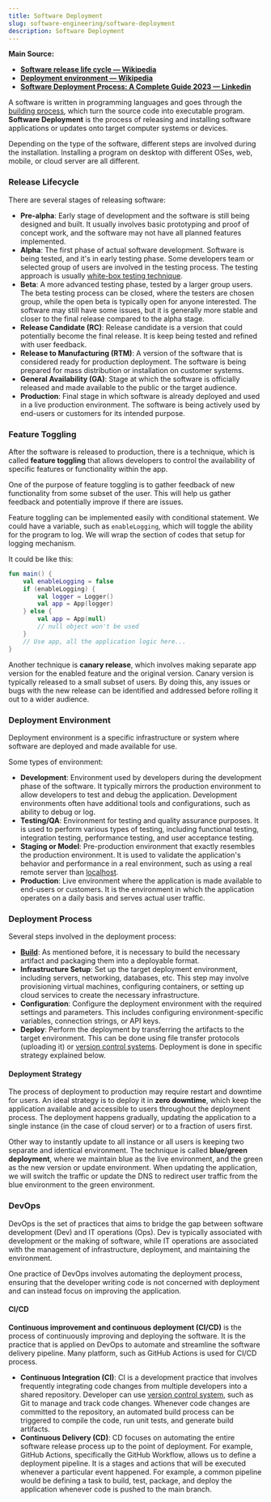 ```yaml
---
title: Software Deployment
slug: software-engineering/software-deployment
description: Software Deployment
---
```


**Main Source:**

- **[Software release life cycle — Wikipedia](https://en.wikipedia.org/wiki/Software_release_life_cycle)**
- **[Deployment environment — Wikipedia](https://en.wikipedia.org/wiki/Deployment_environment)**
- **[Software Deployment Process: A Complete Guide 2023 — Linkedin](https://www.linkedin.com/pulse/software-deployment-process-complete-guide-2023-newwavevn)**

A software is written in programming languages and goes through the [building process](/software-engineering/build-and-package-management#software-build), which turn the source code into executable program. **Software Deployment** is the process of releasing and installing software applications or updates onto target computer systems or devices.

Depending on the type of the software, different steps are involved during the installation. Installing a program on desktop with different OSes, web, mobile, or cloud server are all different.

### Release Lifecycle

There are several stages of releasing software:

- **Pre-alpha**: Early stage of development and the software is still being designed and built. It usually involves basic prototyping and proof of concept work, and the software may not have all planned features implemented.
- **Alpha**: The first phase of actual software development. Software is being tested, and it's in early testing phase. Some developers team or selected group of users are involved in the testing process. The testing approach is usually [white-box testing technique](/software-engineering/software-testing#box-approaches).
- **Beta**: A more advanced testing phase, tested by a larger group users. The beta testing process can be closed, where the testers are chosen group, while the open beta is typically open for anyone interested. The software may still have some issues, but it is generally more stable and closer to the final release compared to the alpha stage.
- **Release Candidate (RC)**: Release candidate is a version that could potentially become the final release. It is keep being tested and refined with user feedback.
- **Release to Manufacturing (RTM)**: A version of the software that is considered ready for production deployment. The software is being prepared for mass distribution or installation on customer systems.
- **General Availability (GA)**: Stage at which the software is officially released and made available to the public or the target audience.
- **Production**: Final stage in which software is already deployed and used in a live production environment. The software is being actively used by end-users or customers for its intended purpose.

### Feature Toggling

After the software is released to production, there is a technique, which is called **feature toggling** that allows developers to control the availability of specific features or functionality within the app.

One of the purpose of feature toggling is to gather feedback of new functionality from some subset of the user. This will help us gather feedback and potentially improve if there are issues.

Feature toggling can be implemented easily with conditional statement. We could have a variable, such as `enableLogging`, which will toggle the ability for the program to log. We will wrap the section of codes that setup for logging mechanism.

It could be like this:

```kotlin
fun main() {
    val enableLogging = false
    if (enableLogging) {
        val logger = Logger()
        val app = App(logger)
    } else {
        val app = App(null)
        // null object won't be used
    }
    // Use app, all the application logic here...
}
```

Another technique is **canary release**, which involves making separate app version for the enabled feature and the original version. Canary version is typically released to a small subset of users. By doing this, any issues or bugs with the new release can be identified and addressed before rolling it out to a wider audience.

### Deployment Environment

Deployment environment is a specific infrastructure or system where software are deployed and made available for use.

Some types of environment:

- **Development**: Environment used by developers during the development phase of the software. It typically mirrors the production environment to allow developers to test and debug the application. Development environments often have additional tools and configurations, such as ability to debug or log.
- **Testing/QA**: Environment for testing and quality assurance purposes. It is used to perform various types of testing, including functional testing, integration testing, performance testing, and user acceptance testing.
- **Staging or Model**: Pre-production environment that exactly resembles the production environment. It is used to validate the application's behavior and performance in a real environment, such as using a real remote server than [localhost](/computer-networking/server#localhost).
- **Production**: Live environment where the application is made available to end-users or customers. It is the environment in which the application operates on a daily basis and serves actual user traffic.

### Deployment Process

Several steps involved in the deployment process:

- **[Build](/software-engineering/build-and-package-management#software-build)**: As mentioned before, it is necessary to build the necessary artifact and packaging them into a deployable format.
- **Infrastructure Setup**: Set up the target deployment environment, including servers, networking, databases, etc. This step may involve provisioning virtual machines, configuring containers, or setting up cloud services to create the necessary infrastructure.
- **Configuration**: Configure the deployment environment with the required settings and parameters. This includes configuring environment-specific variables, connection strings, or API keys.
- **Deploy**: Perform the deployment by transferring the artifacts to the target environment. This can be done using file transfer protocols (uploading it) or [version control systems](/software-engineering/version-control). Deployment is done in specific strategy explained below.

#### Deployment Strategy

The process of deployment to production may require restart and downtime for users. An ideal strategy is to deploy it in **zero downtime**, which keep the application available and accessible to users throughout the deployment process. The deployment happens gradually, updating the application to a single instance (in the case of cloud server) or to a fraction of users first.

Other way to instantly update to all instance or all users is keeping two separate and identical environment. The technique is called **blue/green deployment**, where we maintain blue as the live environment, and the green as the new version or update environment. When updating the application, we will switch the traffic or update the DNS to redirect user traffic from the blue environment to the green environment.

### DevOps

DevOps is the set of practices that aims to bridge the gap between software development (Dev) and IT operations (Ops). Dev is typically associated with development or the making of software, while IT operations are associated with the management of infrastructure, deployment, and maintaining the environment.

One practice of DevOps involves automating the deployment process, ensuring that the developer writing code is not concerned with deployment and can instead focus on improving the application.

#### CI/CD

**Continuous improvement and continuous deployment (CI/CD)** is the process of continuously improving and deploying the software. It is the practice that is applied on DevOps to automate and streamline the software delivery pipeline. Many platform, such as GitHub Actions is used for CI/CD process.

- **Continuous Integration (CI)**: CI is a development practice that involves frequently integrating code changes from multiple developers into a shared repository. Developer can use [version control system](/software-engineering/version-control), such as Git to manage and track code changes. Whenever code changes are committed to the repository, an automated build process can be triggered to compile the code, run unit tests, and generate build artifacts.
- **Continuous Delivery (CD)**: CD focuses on automating the entire software release process up to the point of deployment. For example, GitHub Actions, specifically the GitHub Workflow, allows us to define a deployment pipeline. It is a stages and actions that will be executed whenever a particular event happened. For example, a common pipeline would be defining a task to build, test, package, and deploy the application whenever code is pushed to the main branch.
